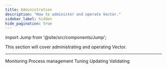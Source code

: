 ```yaml
---
title: Administration
description: "How to administer and operate Vector."
sidebar_label: hidden
hide_pagination: true
---
```




import Jump from '@site/src/components/Jump';

This section will cover administrating and operating Vector.

---

<Jump to="/docs/administration/monitoring/">Monitoring</Jump>
<Jump to="/docs/administration/process-management/">Process management</Jump>
<Jump to="/docs/administration/tuning/">Tuning</Jump>
<Jump to="/docs/administration/updating/">Updating</Jump>
<Jump to="/docs/administration/validating/">Validating</Jump>


